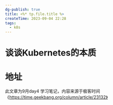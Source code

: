```yaml
---
dg-publish: true
title: <%* tp.file.title %>
createTime: 2023-09-04 22:28
tags:
  - k8s
---
```

# 谈谈Kubernetes的本质

# 地址

此文章为9月day4 学习笔记，内容来源于极客时间《https://time.geekbang.org/column/article/23132》